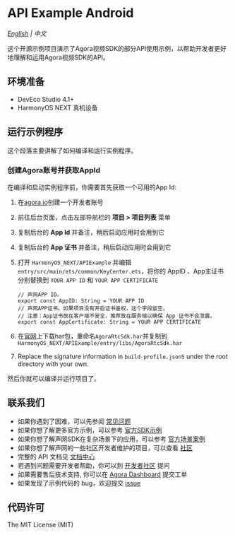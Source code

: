 # API Example Android

*[English](README.md) | 中文*

这个开源示例项目演示了Agora视频SDK的部分API使用示例，以帮助开发者更好地理解和运用Agora视频SDK的API。

## 环境准备

- DevEco Studio 4.1+
- HarmonyOS NEXT 真机设备

## 运行示例程序

这个段落主要讲解了如何编译和运行实例程序。

### 创建Agora账号并获取AppId

在编译和启动实例程序前，你需要首先获取一个可用的App Id:

1. 在[agora.io](https://dashboard.agora.io/signin/)创建一个开发者账号
2. 前往后台页面，点击左部导航栏的 **项目 > 项目列表** 菜单
3. 复制后台的 **App Id** 并备注，稍后启动应用时会用到它
4. 复制后台的 **App 证书** 并备注，稍后启动应用时会用到它

5. 打开 `HarmonyOS_NEXT/APIExample` 并编辑 `entry/src/main/ets/common/KeyCenter.ets`，将你的 AppID 、App主证书 分别替换到 `YOUR APP ID` 和 `YOUR APP CERTIFICATE`

    ```
    // 声网APP ID。
    export const AppID: String = YOUR APP ID
    // 声网APP证书。如果项目没有开启证书鉴权，这个字段留空。
    // 注意：App证书放在客户端不安全，推荐放在服务端以确保 App 证书不会泄露。
    export const AppCertificate: String = YOUR APP CERTIFICATE
    ```
6. 在[官网](https://download.agora.io/sdk/release/Agora_Native_SDK_for_HarmonyOS_v4.4.1_FULL.har)上下载har包，重命名`AgoraRtcSdk.har`并复制到`HarmonyOS_NEXT/APIExample/entry/libs/AgoraRtcSdk.har`
7. Replace the signature information in `build-profile.json5` under the root directory with your own.

然后你就可以编译并运行项目了。

## 联系我们

- 如果你遇到了困难，可以先参阅 [常见问题](https://docs.agora.io/cn/faq)
- 如果你想了解更多官方示例，可以参考 [官方SDK示例](https://github.com/AgoraIO)
- 如果你想了解声网SDK在复杂场景下的应用，可以参考 [官方场景案例](https://github.com/AgoraIO-usecase)
- 如果你想了解声网的一些社区开发者维护的项目，可以查看 [社区](https://github.com/AgoraIO-Community)
- 完整的 API 文档见 [文档中心](https://docs.agora.io/cn/)
- 若遇到问题需要开发者帮助，你可以到 [开发者社区](https://rtcdeveloper.com/) 提问
- 如果需要售后技术支持, 你可以在 [Agora Dashboard](https://dashboard.agora.io) 提交工单
- 如果发现了示例代码的 bug，欢迎提交 [issue](https://github.com/AgoraIO/API-Examples/issues)

## 代码许可

The MIT License (MIT)
